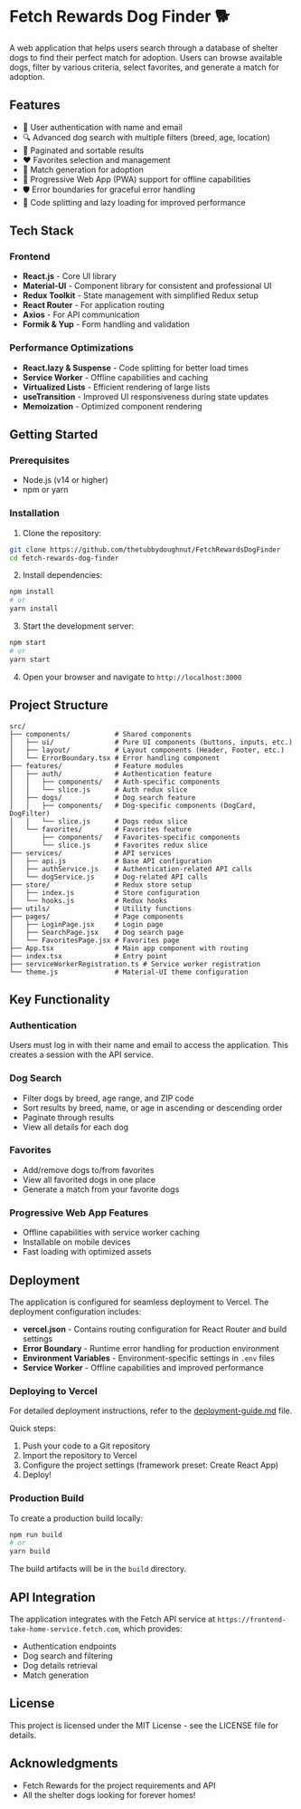 # Fetch Rewards Dog Finder 🐕

A web application that helps users search through a database of shelter dogs to find their perfect match for adoption. Users can browse available dogs, filter by various criteria, select favorites, and generate a match for adoption.

## Features

- 🔐 User authentication with name and email
- 🔍 Advanced dog search with multiple filters (breed, age, location)
- 📄 Paginated and sortable results
- ❤️ Favorites selection and management
- 🤝 Match generation for adoption
- 📱 Progressive Web App (PWA) support for offline capabilities
- 🛡️ Error boundaries for graceful error handling
- 🚀 Code splitting and lazy loading for improved performance

## Tech Stack

### Frontend
- **React.js** - Core UI library
- **Material-UI** - Component library for consistent and professional UI
- **Redux Toolkit** - State management with simplified Redux setup
- **React Router** - For application routing
- **Axios** - For API communication
- **Formik & Yup** - Form handling and validation

### Performance Optimizations
- **React.lazy & Suspense** - Code splitting for better load times
- **Service Worker** - Offline capabilities and caching
- **Virtualized Lists** - Efficient rendering of large lists
- **useTransition** - Improved UI responsiveness during state updates
- **Memoization** - Optimized component rendering

## Getting Started

### Prerequisites

- Node.js (v14 or higher)
- npm or yarn

### Installation

1. Clone the repository:
```bash
git clone https://github.com/thetubbydoughnut/FetchRewardsDogFinder
cd fetch-rewards-dog-finder
```

2. Install dependencies:
```bash
npm install
# or
yarn install
```

3. Start the development server:
```bash
npm start
# or
yarn start
```

4. Open your browser and navigate to `http://localhost:3000`

## Project Structure

```
src/
├── components/           # Shared components
│   ├── ui/               # Pure UI components (buttons, inputs, etc.)
│   ├── layout/           # Layout components (Header, Footer, etc.)
│   └── ErrorBoundary.tsx # Error handling component
├── features/             # Feature modules
│   ├── auth/             # Authentication feature
│   │   ├── components/   # Auth-specific components
│   │   └── slice.js      # Auth redux slice
│   ├── dogs/             # Dog search feature
│   │   ├── components/   # Dog-specific components (DogCard, DogFilter)
│   │   └── slice.js      # Dogs redux slice
│   └── favorites/        # Favorites feature
│       ├── components/   # Favorites-specific components
│       └── slice.js      # Favorites redux slice
├── services/             # API services
│   ├── api.js            # Base API configuration
│   ├── authService.js    # Authentication-related API calls
│   └── dogService.js     # Dog-related API calls
├── store/                # Redux store setup
│   ├── index.js          # Store configuration
│   └── hooks.js          # Redux hooks
├── utils/                # Utility functions
├── pages/                # Page components
│   ├── LoginPage.jsx     # Login page
│   ├── SearchPage.jsx    # Dog search page
│   └── FavoritesPage.jsx # Favorites page
├── App.tsx               # Main app component with routing
├── index.tsx             # Entry point
├── serviceWorkerRegistration.ts # Service worker registration
└── theme.js              # Material-UI theme configuration
```

## Key Functionality

### Authentication

Users must log in with their name and email to access the application. This creates a session with the API service.

### Dog Search

- Filter dogs by breed, age range, and ZIP code
- Sort results by breed, name, or age in ascending or descending order
- Paginate through results
- View all details for each dog

### Favorites

- Add/remove dogs to/from favorites
- View all favorited dogs in one place
- Generate a match from your favorite dogs

### Progressive Web App Features

- Offline capabilities with service worker caching
- Installable on mobile devices
- Fast loading with optimized assets

## Deployment

The application is configured for seamless deployment to Vercel. The deployment configuration includes:

- **vercel.json** - Contains routing configuration for React Router and build settings
- **Error Boundary** - Runtime error handling for production environment
- **Environment Variables** - Environment-specific settings in `.env` files
- **Service Worker** - Offline capabilities and improved performance

### Deploying to Vercel

For detailed deployment instructions, refer to the [deployment-guide.md](./deployment-guide.md) file.

Quick steps:
1. Push your code to a Git repository
2. Import the repository to Vercel
3. Configure the project settings (framework preset: Create React App)
4. Deploy!

### Production Build

To create a production build locally:

```bash
npm run build
# or
yarn build
```

The build artifacts will be in the `build` directory.

## API Integration

The application integrates with the Fetch API service at `https://frontend-take-home-service.fetch.com`, which provides:

- Authentication endpoints
- Dog search and filtering
- Dog details retrieval
- Match generation

## License

This project is licensed under the MIT License - see the LICENSE file for details.

## Acknowledgments

- Fetch Rewards for the project requirements and API
- All the shelter dogs looking for forever homes! 